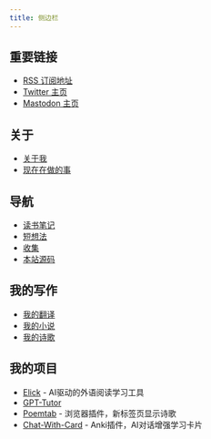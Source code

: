 ```yaml
---
title: 侧边栏
---
```


## 重要链接

- [RSS 订阅地址](/atom.xml)
- [Twitter 主页](https://x.com/Heraclitius)
- [Mastodon 主页](https://m.cmx.im/@Heracleitus)

## 关于

- [关于我](/about/)
- [现在在做的事](/now/)

## 导航

- [读书笔记](/blog/books/)
- [短想法](/content/thoughts/index.md)
- [收集](/content/quotes.md)
- [本站源码](https://github.com/theowenyoung/blog)

## 我的写作

- [我的翻译](/translations/)
- [我的小说](/story/)
- [我的诗歌](/poem/)


## 我的项目

- [Elick](https://elick.it.com/) - AI驱动的外语阅读学习工具
- [GPT-Tutor](/content/ai-%20learning/gpt-tutor/index.md)
- [Poemtab](https://github.com/BlackStar1453/poemtab) - 浏览器插件，新标签页显示诗歌
- [Chat-With-Card](/projects/chat-with-card/) - Anki插件，AI对话增强学习卡片